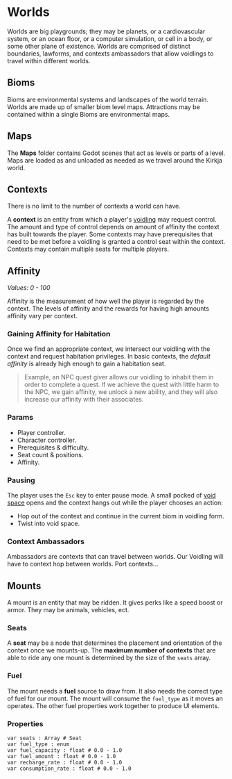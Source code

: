 # Worlds
Worlds are big playgrounds; they may be planets, or a cardiovascular system, or an ocean floor, or a computer simulation, or cell in a body, or some other plane of existence. Worlds are comprised of distinct boundaries, lawforms, and contexts ambassadors that allow voidlings to travel within different worlds.

## Bioms
Bioms are environmental systems and landscapes of the world terrain. Worlds are made up of smaller biom level maps. Attractions may be contained within a single Bioms are environmental maps.

## Maps
The **Maps** folder contains Godot scenes that act as levels or parts of a level. Maps are loaded as and unloaded as needed as we travel around the Kirkja world.

## Contexts
There is no limit to the number of contexts a world can have.

A **context** is an entity from which a player's [voidling](../Voidling) may request control. The amount and type of control depends on amount of affinity the context has built towards the player. Some contexts may have prerequisites that need to be met before a voidling is granted a control seat within the context. Contexts may contain multiple seats for multiple players.

## Affinity
*Values: 0 - 100*

Affinity is the measurement of how well the player is regarded by the context. The levels of affinity and the rewards for having high amounts affinity vary per context.

### Gaining Affinity for Habitation
Once we find an appropriate context, we intersect our voidling with the context and request habitation privileges. In basic contexts, the _default affinity_ is already high enough to gain a habitation seat.

> Example, an NPC quest giver allows our voidling to inhabit them in order to complete a quest. If we achieve the quest with little harm to the NPC, we gain affinity, we unlock a new ability, and they will also increase our affinity with their associates.

### Params
- Player controller.
- Character controller.
- Prerequisites & difficulty.
- Seat count & positions.
- Affinity.

### Pausing
The player uses the `Esc` key to enter pause mode. A small pocked of [void space](../../Maps/VoidSpace) opens and the context hangs out while the player chooses an action:

- Hop out of the context and continue in the current biom in voidling form.
- Twist into void space.

### Context Ambassadors
Ambassadors are contexts that can travel between worlds.
Our Voidling will have to context hop between worlds. Port contexts...


## Mounts
A mount is an entity that may be ridden. It gives perks like a speed boost or armor. They may be animals, vehicles, ect.

### Seats
A **seat** may be a node that determines the placement and orientation of the context once we mounts-up. The **maximum number of contexts** that are able to ride any one mount is determined by the size of the `seats` array.

### Fuel
The mount needs a **fuel** source to draw from. It also needs the correct type of fuel for our mount. The mount will consume the `fuel_type` as it moves an operates. The other fuel properties work together to produce UI elements.


### Properties
```gdscript
var seats : Array # Seat
var fuel_type : enum
var fuel_capacity : float # 0.0 - 1.0
var fuel_amount : float # 0.0 - 1.0
var recharge_rate : float # 0.0 - 1.0
var consumption_rate : float # 0.0 - 1.0
```
